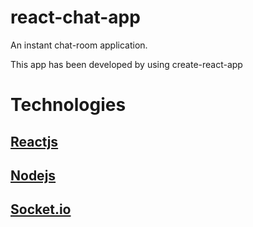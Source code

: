 # react-chat-app
An instant chat-room application.

This app has been developed by using create-react-app

# Technologies
## [Reactjs](https://reactjs.org/)
## [Nodejs](https://nodejs.org/en/)
## [Socket.io](https://socket.io/)
